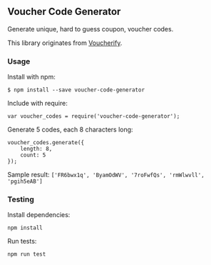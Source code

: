 ## Voucher Code Generator

Generate unique, hard to guess coupon, voucher codes.

This library originates from [Voucherify](http://www.voucherify.io/?utm_source=inbound&utm_medium=github&utm_campaign=js-voucher-code-generator-beta).

### Usage

Install with npm:

```
$ npm install --save voucher-code-generator
```

Include with require:
```
var voucher_codes = require('voucher-code-generator');
```

Generate 5 codes, each 8 characters long:
```
voucher_codes.generate({
    length: 8,
    count: 5
});
```

Sample result: `['FR6bwx1q', 'ByamOdWV', '7roFwfQs', 'rmWlwvll', 'pgih5eAB']`


### Testing

Install dependencies:

```
npm install
```

Run tests:

```
npm run test
```